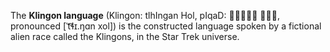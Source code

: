 The **Klingon language** (Klingon: tlhIngan Hol, pIqaD:  , pronounced [ˈt͡ɬɪ.ŋɑn xol]) is the constructed language spoken by a fictional alien race called the Klingons, in the Star Trek universe.